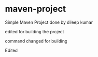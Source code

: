 # maven-project

Simple Maven Project done by dileep kumar

edited for building the project

command changed for building

Edited
